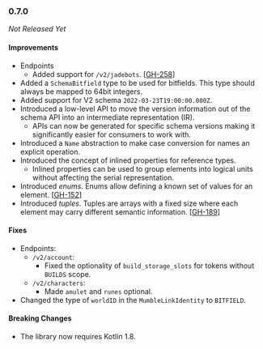 ### 0.7.0

_Not Released Yet_

#### Improvements

- Endpoints
  - Added support for `/v2/jadebots`. [[GH-258](https://github.com/GW2ToolBelt/api-generator/issues/258)]
- Added a `SchemaBitfield` type to be used for bitfields. This type should
  always be mapped to 64bit integers.
- Added support for V2 schema `2022-03-23T19:00:00.000Z`.
- Introduced a low-level API to move the version information out of the schema
  API into an intermediate representation (IR).
  - APIs can now be generated for specific schema versions making it
    significantly easier for consumers to work with.
- Introduced a `Name` abstraction to make case conversion for names an explicit
  operation.
- Introduced the concept of inlined properties for reference types.
  - Inlined properties can be used to group elements into logical units without
    affecting the serial representation.
- Introduced _enums_. Enums allow defining a known set of values for an element. [[GH-152](https://github.com/GW2ToolBelt/api-generator/issues/152)]
- Introduced _tuples_. Tuples are arrays with a fixed size where each element
  may carry different semantic information. [[GH-189](https://github.com/GW2ToolBelt/api-generator/issues/189)]

#### Fixes

- Endpoints:
  - `/v2/account`:
    - Fixed the optionality of `build_storage_slots` for tokens without `BUILDS`
      scope.
  - `/v2/characters`:
    - Made `amulet` and `runes` optional. 
- Changed the type of `worldID` in the `MumbleLinkIdentity` to `BITFIELD`.

#### Breaking Changes

- The library now requires Kotlin 1.8.